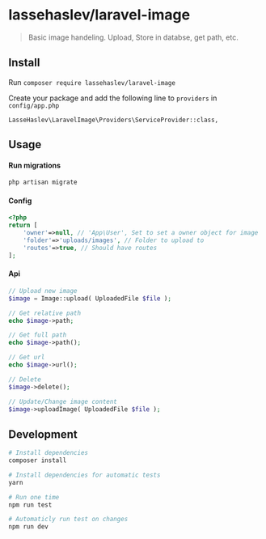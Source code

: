 # lassehaslev/laravel-image
> Basic image handeling. Upload, Store in databse, get path, etc.

## Install
Run ```composer require lassehaslev/laravel-image```

Create your package and add the following line to ```providers``` in ```config/app.php``` 
```
LasseHaslev\LaravelImage\Providers\ServiceProvider::class,
```

## Usage
#### Run migrations
```bash
php artisan migrate
```

#### Config
```php
<?php
return [
    'owner'=>null, // 'App\User', Set to set a owner object for image
    'folder'=>'uploads/images', // Folder to upload to
    'routes'=>true, // Should have routes
];
```


#### Api
```php
// Upload new image
$image = Image::upload( UploadedFile $file );

// Get relative path
echo $image->path;

// Get full path
echo $image->path();

// Get url
echo $image->url();

// Delete
$image->delete();

// Update/Change image content
$image->uploadImage( UploadedFile $file );
```

## Development
``` bash
# Install dependencies
composer install

# Install dependencies for automatic tests
yarn

# Run one time
npm run test

# Automaticly run test on changes
npm run dev
```
